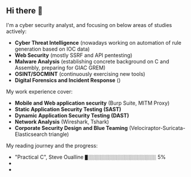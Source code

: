 ## Hi there 👋

I'm a cyber security analyst, and focusing on below areas of studies actively:
* **Cyber Threat Intelligence** (nowadays working on automation of rule generation based on IOC data)
* **Web Security** (mostly SSRF and API pentesting)
* **Malware Analysis** (establishing concrete background on C and Assembly, preparing for GIAC GREM)
* **OSINT/SOCMINT** (continuously exercising new tools)
* **Digital Forensics and Incident Response** ()

My work experience cover:
* **Mobile and Web application security** (Burp Suite, MITM Proxy)
* **Static Application Security Testing (SAST)**
* **Dynamic Application Security Testing (DAST)**
* **Network Analysis** (Wireshark, Tshark)
* **Corporate Security Design and Blue Teaming** (Velociraptor-Suricata-Elasticsearch triangle)

My reading journey and the progress:
- "Practical C", Steve Oualline `█░░░░░░░░░░░░░░░░░░░░░░░░░░` 5%
-
-
<!--
**5ilent5pring/5ilent5pring** is a ✨ _special_ ✨ repository because its `README.md` (this file) appears on your GitHub profile.

Here are some ideas to get you started:

- 🔭 I’m currently working on ...
- 🌱 I’m currently learning ...
- 👯 I’m looking to collaborate on ...
- 🤔 I’m looking for help with ...
- 💬 Ask me about ...
- 📫 How to reach me: ...
- 😄 Pronouns: ...
- ⚡ Fun fact: ...
-->

